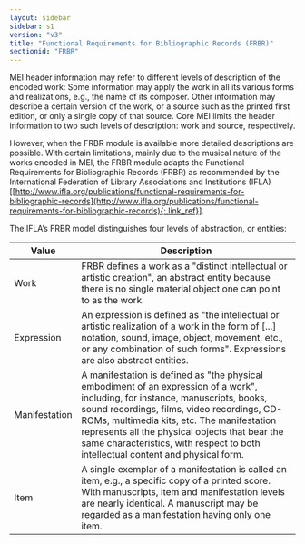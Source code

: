 ```yaml
---
layout: sidebar
sidebar: s1
version: "v3"
title: "Functional Requirements for Bibliographic Records (FRBR)"
sectionid: "FRBR"
---
```


<span class="div">
   
   MEI header information may refer to different levels of description of the encoded
   work: Some
   information may apply the work in all its various forms and realizations, e.g., the
   name of its
   composer. Other information may describe a certain version of the work, or a source
   such as the
   printed first edition, or only a single copy of that source. Core MEI limits the header
   information to two such levels of description: work and source, respectively.
   
   However, when the FRBR module is available more detailed descriptions are possible.
   With
   certain limitations, mainly due to the musical nature of the works encoded in MEI,
   the FRBR
   module adapts the Functional Requirements for Bibliographic Records (FRBR) as recommended
   by the
   International Federation of Library Associations and Institutions (IFLA) [[http://www.ifla.org/publications/functional-requirements-for-bibliographic-records](http://www.ifla.org/publications/functional-requirements-for-bibliographic-records){:.link_ref}].
   
   The IFLA’s FRBR model distinguishes four levels of abstraction, or entities:
   
   
   <table class="table table-striped table-hover">
      <thead>
         <tr>
            <th>Value</th>
            <th>Description</th>
         </tr>
      </thead>
      <tbody>
         <tr>
            <td>Work</td>
            <td>FRBR defines a work as a "distinct intellectual or artistic creation", an abstract
               entity because there is no single material object one can point to as the work.
            </td>
         </tr>
         <tr>
            <td>Expression</td>
            <td>An expression is defined as "the intellectual or artistic realization of a work in
               the
               form of [...] notation, sound, image, object, movement, etc., or any combination of
               such
               forms". Expressions are also abstract entities.
            </td>
         </tr>
         <tr>
            <td>Manifestation</td>
            <td>A manifestation is defined as "the physical embodiment of an expression of a work",
               including, for instance, manuscripts, books, sound recordings, films, video recordings,
               CD-ROMs, multimedia kits, etc. The manifestation represents all the physical objects
               that
               bear the same characteristics, with respect to both intellectual content and physical
               form.
            </td>
         </tr>
         <tr>
            <td>Item</td>
            <td>A single exemplar of a manifestation is called an item, e.g., a specific copy of a
               printed score. With manuscripts, item and manifestation levels are nearly identical.
               A
               manuscript may be regarded as a manifestation having only one item.
            </td>
         </tr>
      </tbody>
   </table>
   
   
   
   
   
   
</span>